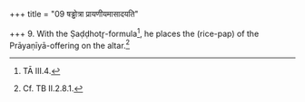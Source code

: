 +++
title = "09 षड्ढोत्रा प्रायणीयमासादयति"

+++
9. With the Ṣaḍḍhotr̥-formula[^1], he places the (rice-pap) of the Prāyaṇīyā-offering on the altar.[^2]  


[^1]: TĀ III.4.  

[^2]: Cf. TB II.2.8.1.
